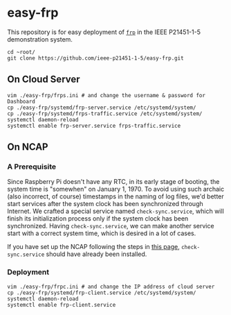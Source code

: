 # easy-frp

This repository is for easy deployment of [`frp`](https://github.com/fatedier/frp) in the IEEE P21451-1-5 demonstration system.

```shell
cd ~root/
git clone https://github.com/ieee-p21451-1-5/easy-frp.git
```

## On Cloud Server

```shell
vim ./easy-frp/frps.ini # and change the username & password for Dashboard 
cp ./easy-frp/systemd/frp-server.service /etc/systemd/system/
cp ./easy-frp/systemd/frps-traffic.service /etc/systemd/system/
systemctl daemon-reload
systemctl enable frp-server.service frps-traffic.service
```

## On NCAP

### A Prerequisite

Since Raspberry Pi doesn't have any RTC, in its early stage of booting, the system time is "somewhen" on January 1, 1970. To avoid using such archaic (also incorrect, of course) timestamps in the naming of log files, we'd better start services after the system clock has been synchronized through Internet. We crafted a special service named `check-sync.service`, which will finish its initialization process only if the system clock has been synchronized. Having `check-sync.service`, we can make another service start with a correct system time, which is desired in a lot of cases. 

If you have set up the NCAP following the steps in [this page](https://github.com/ieee-p21451-1-5/demo-ncap),  `check-sync.service` should have already been installed.

### Deployment

```shell
vim ./easy-frp/frpc.ini # and change the IP address of cloud server
cp ./easy-frp/systemd/frp-client.service /etc/systemd/system/
systemctl daemon-reload
systemctl enable frp-client.service 
```






